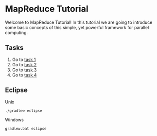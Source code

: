 # MapReduce Tutorial

Welcome to MapReduce Tutorial! In this tutorial we are going to introduce some basic concepts of this simple, yet powerful framework for parallel computing.


## Tasks
1. Go to [task 1](task1/README.md)
2. Go to [task 2](task2/README.md)
3. Go to [task 3](task3/README.md)
4. Go to [task 4](task4/README.md)

## Eclipse
Unix
```
./gradlew eclipse
```

Windows
```
gradlew.bat eclipse
```

